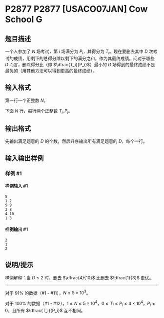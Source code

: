 # P2877 P2877 [USACO07JAN] Cow School G

## 题目描述

一个人参加了 $N$ 场考试，第 $i$ 场满分为 $P_i$，其得分为 $T_i$。现在要删去其中 $D$ 次考试的成绩，用剩下的总得分除以剩下的满分之和，作为其最终成绩。问对于哪些 $D$ 而言，删除得分比（即 $\dfrac{T_i}{P_i}$）最小的 $D$ 场得到的最终成绩不是最优的（用其他方法可以得到更高的最终成绩）。

## 输入格式

第一行一个正整数 $N$。

下面 $N$ 行，每行两个正整数 $T_i,P_i$。

## 输出格式

先输出满足题意的 $D$ 的个数，然后升序输出所有满足题意的 $D$，每个一行。

## 输入输出样例

### 样例 #1

#### 样例输入 #1

```
5
1 2
5 9
3 8
4 10
1 3
```

#### 样例输出 #1

```
2
1
2
```

## 说明/提示

样例解释：当 $D \le 2$ 时，删去 $\dfrac{4}{10}$ 比删去 $\dfrac{1}{3}$ 更优。



---

对于 $91\%$ 的数据（#1 - #11），$N \le 5 \times 10^3$。

对于 $100\%$ 的数据（#1 - #12），$1 \le N \le 5 \times 10^4$，$0 \le T_i \le P_i \le 4 \times 10^4$，$P_i \ne 0$，且所有 $\dfrac{T_i}{P_i}$ 互不相同。
